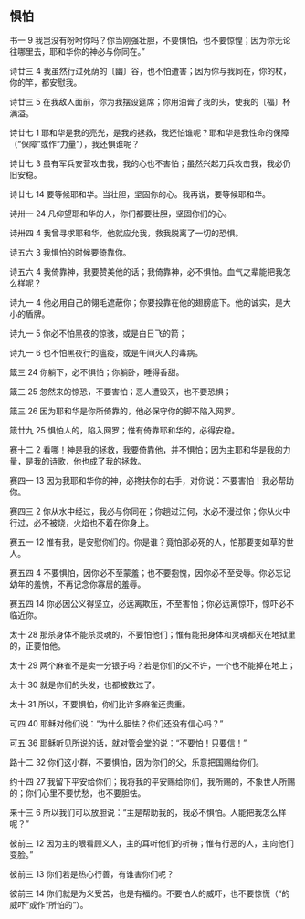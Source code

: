 ## 惧怕

书一 9 我岂没有吩咐你吗？你当刚强壮胆，不要惧怕，也不要惊惶；因为你无论往哪里去，耶和华你的神必与你同在。”

诗廿三 4 我虽然行过死荫的〔幽〕谷，也不怕遭害；因为你与我同在，你的杖，你的竿，都安慰我。

诗廿三 5 在我敌人面前，你为我摆设筵席；你用油膏了我的头，使我的〔福〕杯满溢。

诗廿七 1 耶和华是我的亮光，是我的拯救，我还怕谁呢？耶和华是我性命的保障（“保障”或作“力量”），我还惧谁呢？

诗廿七 3 虽有军兵安营攻击我，我的心也不害怕；虽然兴起刀兵攻击我，我必仍旧安稳。

诗廿七 14 要等候耶和华。当壮胆，坚固你的心。我再说，要等候耶和华。

诗卅一 24 凡仰望耶和华的人，你们都要壮胆，坚固你们的心。

诗卅四 4 我曾寻求耶和华，他就应允我，救我脱离了一切的恐惧。

诗五六 3 我惧怕的时候要倚靠你。

诗五六 4 我倚靠神，我要赞美他的话；我倚靠神，必不惧怕。血气之辈能把我怎么样呢？

诗九一 4 他必用自己的翎毛遮蔽你；你要投靠在他的翅膀底下。他的诚实，是大小的盾牌。

诗九一 5 你必不怕黑夜的惊骇，或是白日飞的箭；

诗九一 6 也不怕黑夜行的瘟疫，或是午间灭人的毒病。

箴三 24 你躺下，必不惧怕；你躺卧，睡得香甜。

箴三 25 忽然来的惊恐，不要害怕；恶人遭毁灭，也不要恐惧；

箴三 26 因为耶和华是你所倚靠的，他必保守你的脚不陷入网罗。

箴廿九 25 惧怕人的，陷入网罗；惟有倚靠耶和华的，必得安稳。

赛十二 2 看哪！神是我的拯救，我要倚靠他，并不惧怕；因为主耶和华是我的力量，是我的诗歌，他也成了我的拯救。

赛四一 13 因为我耶和华你的神，必搀扶你的右手，对你说：不要害怕！我必帮助你。

赛四三 2 你从水中经过，我必与你同在；你趟过江何，水必不漫过你；你从火中行过，必不被烧，火焰也不着在你身上。

赛五一 12 惟有我，是安慰你们的。你是谁？竟怕那必死的人，怕那要变如草的世人。

赛五四 4 不要惧怕，因你必不至蒙羞；也不要抱愧，因你必不至受辱。你必忘记幼年的羞愧，不再记念你寡居的羞辱。

赛五四 14 你必因公义得坚立，必远离欺压，不至害怕；你必远离惊吓，惊吓必不临近你。

太十 28 那杀身体不能杀灵魂的，不要怕他们；惟有能把身体和灵魂都灭在地狱里的，正要怕他。

太十 29 两个麻雀不是卖一分银子吗？若是你们的父不许，一个也不能掉在地上；

太十 30 就是你们的头发，也都被数过了。

太十 31 所以，不要惧怕，你们比许多麻雀还贵重。

可四 40 耶稣对他们说：“为什么胆怯？你们还没有信心吗？”

可五 36 耶稣听见所说的话，就对管会堂的说：“不要怕！只要信！”

路十二 32 你们这小群，不要惧怕，因为你们的父，乐意把国赐给你们。

约十四 27 我留下平安给你们；我将我的平安赐给你们，我所赐的，不象世人所赐的；你们心里不要忧愁，也不要胆怯。

来十三 6 所以我们可以放胆说：“主是帮助我的，我必不惧怕。人能把我怎么样呢？”

彼前三 12 因为主的眼看顾义人，主的耳听他们的祈祷；惟有行恶的人，主向他们变脸。”

彼前三 13 你们若是热心行善，有谁害你们呢？

彼前三 14 你们就是为义受苦，也是有福的。不要怕人的威吓，也不要惊慌（“的威吓”或作“所怕的”）。



